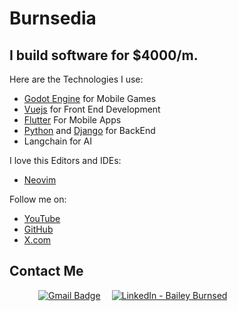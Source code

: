 # Burnsedia
## I build software for $4000/m.

Here are the Technologies I use:

  - [Godot Engine](https://godotengine.org) for Mobile Games
  - [Vuejs](https://vuejs.org/) for Front End Development
  - [Flutter](https://flutter.dev/) For Mobile Apps
  - [Python](https://www.python.org/) and [Django](https://www.djangoproject.com/) for BackEnd
  - Langchain for AI

I love this Editors and IDEs:
  - [Neovim](https://neovim.io/)

Follow me on:

  - [YouTube](https://www.youtube.com/channel/UC71vuzjHKhS4Wv4Px44FKjg)
  - [GitHub](https://github.com/Burnsedia)
  - [X.com](https://twitter.com/baileyburnsed)


## Contact Me 

&emsp;&emsp;&emsp;
[![Gmail Badge](https://img.shields.io/badge/Gmail-D14836?style=for-the-badge&logo=gmail&logoColor=white)](mailto:mail@baileyburnsed.dev) &emsp;[![LinkedIn - Bailey Burnsed](https://img.shields.io/badge/LinkedIn-0077B5?style=for-the-badge&logo=linkedin&logoColor=white)](https://www.linkedin.com/in/bailey-burnsed-50051115a/)&emsp;


